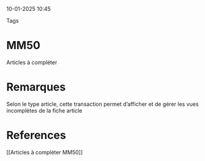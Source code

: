 10-01-2025 10:45

Tags 

# MM50

Articles à compléter
# Remarques

Selon le type article, cette transaction permet d’afficher et de gérer les vues incomplètes de la fiche article
# References
[[Articles à compléter MM50]]